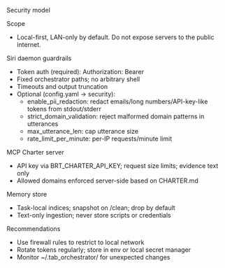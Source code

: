 Security model

Scope
- Local-first, LAN-only by default. Do not expose servers to the public internet.

Siri daemon guardrails
- Token auth (required): Authorization: Bearer <token>
- Fixed orchestrator paths; no arbitrary shell
- Timeouts and output truncation
- Optional (config.yaml → security):
  - enable_pii_redaction: redact emails/long numbers/API-key-like tokens from stdout/stderr
  - strict_domain_validation: reject malformed domain patterns in utterances
  - max_utterance_len: cap utterance size
  - rate_limit_per_minute: per-IP requests/minute limit

MCP Charter server
- API key via BRT_CHARTER_API_KEY; request size limits; evidence text only
- Allowed domains enforced server-side based on CHARTER.md

Memory store
- Task-local indices; snapshot on /clean; drop by default
- Text-only ingestion; never store scripts or credentials

Recommendations
- Use firewall rules to restrict to local network
- Rotate tokens regularly; store in env or local secret manager
- Monitor ~/.tab_orchestrator/ for unexpected changes
